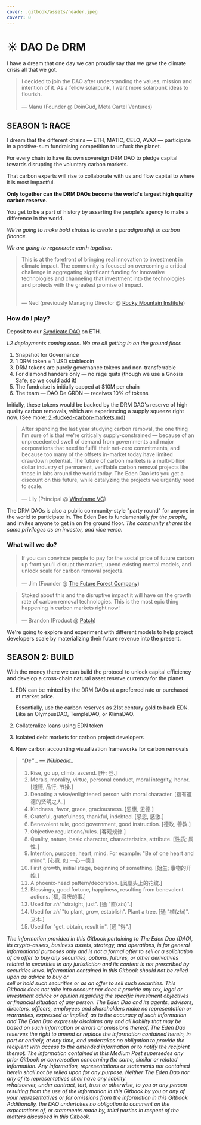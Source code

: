 ```yaml
---
cover: .gitbook/assets/header.jpeg
coverY: 0
---
```


# ☀ DAO De DRM

I have a dream that one day we can proudly say that we gave the climate crisis all that we got.

> I decided to join the DAO after understanding the values, mission and intention of it. As a fellow solarpunk, I want more solarpunk ideas to flourish.\
> \
> — Manu (Founder @ DoinGud, Meta Cartel Ventures)



## SEASON 1: RACE

I dream that the different chains — ETH, MATIC, CELO, AVAX — participate in a positive-sum fundraising competition to unfuck the planet.

For every chain to have its own sovereign DRM DAO to pledge capital towards disrupting the voluntary carbon markets.

That carbon experts will rise to collaborate with us and flow capital to where it is most impactful.

**Only together can the DRM DAOs become the world's largest high quality carbon reserve.**

You get to be a part of history by asserting the people's agency to make a difference in the world.&#x20;

_We're going to make bold strokes to create a paradigm shift in carbon finance._

_We are going to regenerate earth together._

> This is at the forefront of bringing real innovation to investment in climate impact. The community is focused on overcoming a critical challenge in aggregating significant funding for innovative technologies and channeling that investment into the technologies and protects with the greatest promise of impact.
>
> \
> — Ned (previously Managing Director @ [Rocky Mountain Institute](https://rmi.org))



### How do I play?

Deposit to our [Syndicate DAO](https://app.syndicate.io/clubs/0x99d61e194b0b677fa0a8215ad00d852cddd4cd9f) on ETH.

_L2 deployments coming soon. We are all getting in on the ground floor._

1. Snapshot for Governance
2. 1 DRM token = 1 USD stablecoin
3. DRM tokens are purely governance tokens and non-transferrable
4. For diamond handers only — no rage quits (though we use a Gnosis Safe, so we could add it)
5. The fundraise is initially capped at $10M per chain
6. The team — DAO De GRDN — receives 10% of tokens

Initially, these tokens would be backed by the DRM DAO's reserve of high quality carbon removals, which are experiencing a supply squeeze right now. (See more: [2.-fucked-carbon-markets.md](the-potential/2.-fucked-carbon-markets.md "mention"))

> After spending the last year studying carbon removal, the one thing I'm sure of is that we're critically supply-constrained — because of an unprecedented swell of demand from governments and major corporations that need to fulfill their net-zero commitments, and because too many of the offsets in-market today have limited drawdown potential. The future of carbon markets is a multi-billion dollar industry of permanent, verifiable carbon removal projects like those in labs around the world today. The Eden Dao lets you get a discount on this future, while catalyzing the projects we urgently need to scale.\
> \
> — Lily (Principal @ [Wireframe VC](https://www.wireframevc.com/about))

The DRM DAOs is also a public community-style "party round" for anyone in the world to participate in. The Eden Dao is fundamentally _for the people_, and invites anyone to get in on the ground floor. _The community shares the same privileges as an investor, and vice versa._



### What will we do?

> If you can convince people to pay for the social price of future carbon up front you'll disrupt the market, upend existing mental models, and unlock scale for carbon removal projects.\
> \
> — Jim (Founder @ [The Future Forest Company](https://thefutureforestcompany.com))

> Stoked about this and the disruptive impact it will have on the growth rate of carbon removal technologies. This is the most epic thing happening in carbon markets right now!\
> \
> — Brandon (Product @ [Patch](https://patch.io))

We're going to explore and experiment with different models to help project developers scale by materializing their future revenue into the present.



## SEASON 2: BUILD

With the money there we can build the protocol to unlock capital efficiency and develop a cross-chain natural asset reserve currency for the planet.

1.  EDN can be minted by the DRM DAOs at a preferred rate or purchased at market price.

    Essentially, use the carbon reserves as 21st century gold to back EDN. Like an OlympusDAO, TempleDAO, or KlimaDAO.
2. Collateralize loans using EDN token
3. Isolated debt markets for carbon project developers
4. New carbon accounting visualization frameworks for carbon removals



> _**"De"** _ [_—_ Wikipedia](https://en.m.wikipedia.org/wiki/De\_\(Chinese\))__
>
> 1. Rise, go up, climb, ascend. \[升; 登.]
> 2. Morals, morality, virtue, personal conduct, moral integrity, honor. \[道德, 品行, 节操.]
> 3. Denoting a wise/enlightened person with moral character. \[指有道德的贤明之人.]
> 4. Kindness, favor, grace, graciousness. \[恩惠, 恩德.]
> 5. Grateful, gratefulness, thankful, indebted. \[感恩, 感激.]
> 6. Benevolent rule, good government, good instruction. \[德政, 善教.]
> 7. Objective regulations/rules. \[客观规律.]
> 8. Quality, nature, basic character, characteristics, attribute. \[性质; 属性.]
> 9. Intention, purpose, heart, mind. For example: "Be of one heart and mind". \[心意. 如:一心一德.]
> 10. First growth, initial stage, beginning of something. \[始生; 事物的开始.]
> 11. A phoenix-head pattern/decoration. \[凤凰头上的花纹.]
> 12. Blessings, good fortune, happiness, resulting from benevolent actions. \[福, 善庆的事.]
> 13. Used for _zhí_ "straight, just". \[通 "直(_zhí_)".]
> 14. Used for _zhí_ "to plant, grow, establish". Plant a tree. \[通 "植(_zhí_)". 立木.]
> 15. Used for "get, obtain, result in". \[通 "得".]



_The information provided in this Gitbook pertaining to The Eden Dao (DAO), its crypto-assets, business assets, strategy, and operations, is for general informational purposes only and is not a formal offer to sell or a solicitation of an offer to buy any securities, options, futures, or other derivatives related to securities in any jurisdiction and its content is not prescribed by securities laws. Information contained in this Gitbook should not be relied upon as advice to buy or_\
_sell or hold such securities or as an offer to sell such securities. This Gitbook does not take into account nor does it provide any tax, legal or investment advice or opinion regarding the specific investment objectives or financial situation of any person. The Eden Dao and its agents, advisors, directors, officers, employees and shareholders make no representation or warranties, expressed or implied, as to the accuracy of such information and The Eden Dao expressly disclaims any and all liability that may be based on such information or errors or omissions thereof. The Eden Dao reserves the right to amend or replace the information contained herein, in part or entirely, at any time, and undertakes no obligation to provide the recipient with access to the amended information or to notify the recipient thereof. The information contained in this Medium Post supersedes any prior Gitbook or conversation concerning the same, similar or related information. Any information, representations or statements not contained herein shall not be relied upon for any purpose. Neither The Eden Dao nor any of its representatives shall have any liability_\
_whatsoever, under contract, tort, trust or otherwise, to you or any person resulting from the use of the information in this Gitbook by you or any of your representatives or for omissions from the information in this Gitbook. Additionally, the DAO undertakes no obligation to comment on the expectations of, or statements made by, third parties in respect of the matters discussed in this Gitbook._
